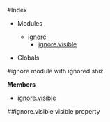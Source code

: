#Index

* Modules
  * [ignore](#module_ignore)
    * [ignore.visible](#module_ignore.visible)

* Globals

<a name="module_ignore"></a>
#ignore
module with ignored shiz

**Members**

* [ignore.visible](#module_ignore.visible)

<a name="module_ignore.visible"></a>
##ignore.visible
visible property

